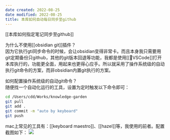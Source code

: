 ```yaml
---
date created: 2022-08-25
date modified: 2022-08-25
title: 本库如何自动每日同步至github
---
```


[[本库如何指定笔记同步至github]]

为什么不使用[[obsidian git]]插件？  
因为它执行gti同步命令的时候，会让obsidian变得非常卡。而且本身我只需要用git定期备份只github，其他的git版本回退等功能，我都是使用[[🤖VSCode]]打开本库执行的，功能更全面，用起来也更得心应手。所以就采用了操作系统级的自动执行git命令的方案，而非obsidian内置git执行的方案。

如何配置操作系统级的自动git命令？  
随便找一个自动化运行的工具，设置为定时触发以下命令即可：
```zsh
cd /Users/cdd/Works/knowledge-garden
git pull
git add .
git commit -m "auto by keyboard"
git push
```

mac上常见的工具有：[[keyboard maestro]]、[[hazel]]等，我使用的前者。配置截图如下：
![](https://img.oldwinter.top/202208250919001.png)

